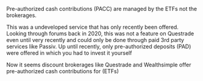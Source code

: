 
Pre-authorized cash contributions (PACC) are managed by the ETFs not the brokerages.

This was a undeveloped service that has only recently been offered. Looking through forums back in 2020, this was not a feature on Questrade even until very recently and could only be done through paid 3rd party services like Passiv. Up until recently, only pre-authorized deposits (PAD) were offered in which you had to invest it yourself

Now it seems discount brokerages like Questrade and Wealthsimple offer pre-authorized cash contributions for (ETFs)

